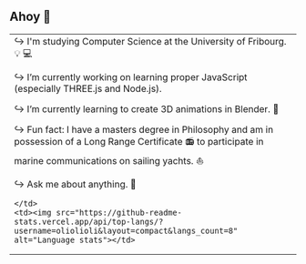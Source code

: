 ## Ahoy 👋

<table>
  <tr>
    <td>
↪ I'm studying Computer Science at the University of Fribourg. 💡 💻

↪ I’m currently working on learning proper JavaScript (especially THREE.js and Node.js).

↪ I’m currently learning to create 3D animations in Blender. 🎨

↪ Fun fact: I have a masters degree in Philosophy and am in possession of a Long Range Certificate 📻 to participate in marine communications on sailing yachts. ⛵

↪ Ask me about anything. 💭

    </td>
    <td><img src="https://github-readme-stats.vercel.app/api/top-langs/?username=oliolioli&layout=compact&langs_count=8" alt="Language stats"></td>
  </tr>
</table>



